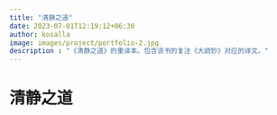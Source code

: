 ```yaml
---
title: "清静之道"
date: 2023-07-01T12:19:12+06:30
author: kosalla
image: images/project/portfolio-2.jpg
description : "《清静之道》的重译本。包含该书的复注《大疏钞》对应的译文。"
---
```


# 清静之道
